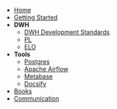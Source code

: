- [Home](/)
- [Getting Started](README.md)
- **DWH**
  - [DWH Development Standards](dwh.md)
  - [PL](pl.md)
  - [ELO](elo.md)
- **Tools**
  - [Postgres](postgres.md)
  - [Apache Airflow](airflow.md)
  - [Metabase](metabase.md)
  - [Docsify](docsify.md)
- [Books](books.md)
- [Communication](communication.md)